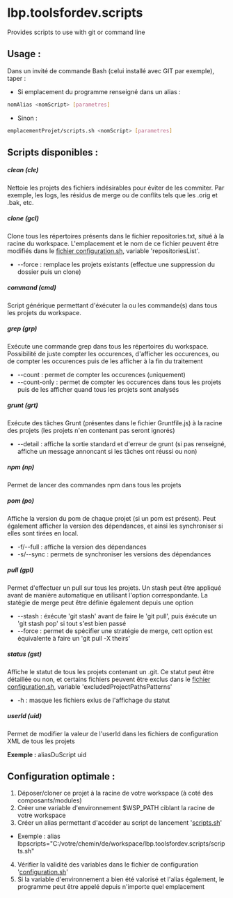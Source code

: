 # lbp.toolsfordev.scripts

Provides scripts to use with git or command line

## Usage :
Dans un invité de commande Bash (celui installé avec GIT par exemple), taper :
* Si emplacement du programme renseigné dans un alias :
```bash
nomAlias <nomScript> [parametres] 
```
* Sinon :
```bash
emplacementProjet/scripts.sh <nomScript> [parametres] 
```

## Scripts disponibles :
##### clean (cle)
Nettoie les projets des fichiers indésirables pour éviter de les commiter. Par exemple, les logs, les résidus de merge ou de conflits tels que les .orig et .bak, etc.
##### clone (gcl) 
Clone tous les répertoires présents dans le fichier repositories.txt, situé à la racine du workspace.
L'emplacement et le nom de ce fichier peuvent être modifiés dans le [fichier configuration.sh](configuration.sh),
variable 'repositoriesList'.
* --force : remplace les projets existants (effectue une suppression du dossier puis un clone)
##### command (cmd)
Script générique permettant d'éxécuter la ou les commande(s) dans tous les projets du workspace. 
##### grep (grp)
Exécute une commande grep dans tous les répertoires du workspace. Possibilité de juste compter les occurences, d'afficher les occurences, ou de compter les occurences puis de les afficher à la fin du traitement
* --count : permet de compter les occurences (uniquement)
* --count-only : permet de compter les occurences dans tous les projets puis de les afficher quand tous les projets sont analysés
##### grunt (grt)
Exécute des tâches Grunt (présentes dans le fichier Gruntfile.js) à la racine des projets (les projets n'en contenant pas seront ignorés)
* --detail : affiche la sortie standard et d'erreur de grunt (si pas renseigné, affiche un message annoncant si les tâches ont réussi ou non)
##### npm (np)
Permet de lancer des commandes npm dans tous les projets
##### pom (po)
Affiche la version du pom de chaque projet (si un pom est présent). Peut également afficher la version des
dépendances, et ainsi les synchroniser si elles sont tirées en local.
* -f/--full : affiche la version des dépendances
* -s/--sync : permets de synchroniser les versions des dépendances
##### pull (gpl)
Permet d'effectuer un pull sur tous les projets. Un stash peut être appliqué avant de manière automatique en utilisant 
l'option correspondante. La statégie de merge peut être définie également depuis une option
* --stash : éxécute 'git stash' avant de faire le 'git pull', puis éxécute un 'git stash pop' si tout s'est bien passé
* --force : permet de spécifier une stratégie de merge, cett option est équivalente à faire un 'git pull -X theirs'
##### status (gst)
Affiche le statut de tous les projets contenant un .git. Ce statut peut être détaillée ou non, et certains fichiers 
peuvent être exclus dans le [fichier configuration.sh](configuration.sh), variable 'excludedProjectPathsPatterns'
* -h : masque les fichiers exlus de l'affichage du statut
##### userId (uid)
Permet de modifier la valeur de l'userId dans les fichiers de configuration XML de tous les projets

__Exemple :__ aliasDuScript uid <UserId>

## Configuration optimale :
1. Déposer/cloner ce projet à la racine de votre workspace (à coté des composants/modules)
2. Créer une variable d'environnement $WSP_PATH ciblant la racine de votre workspace
3. Créer un alias permettant d'accéder au script de lancement '[scripts.sh](script.sh)'
* Exemple : alias lbpscripts="C:/votre/chemin/de/workspace/lbp.toolsfordev.scripts/scripts.sh"
4. Vérifier la validité des variables dans le fichier de configuration '[configuration.sh](configuration.sh)'
5. Si la variable d'environnement a bien été valorisé et l'alias également, le programme peut être appelé depuis n'importe
quel emplacement
